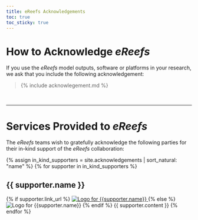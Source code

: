 ```yaml
---
title: eReefs Acknowledgements
toc: true
toc_sticky: true
---
```


# How to Acknowledge *eReefs*

If you use the *eReefs* model outputs, software or platforms in your research, we ask that you include the following acknowledgement:

> {% include  acknowlegement.md %}

&nbsp;

---

# Services Provided to *eReefs*

The *eReefs* teams wish to gratefully acknowledge the following parties for their in-kind support of the *eReefs* collaboration:

{% assign in_kind_supporters = site.acknowledgements | sort_natural: "name" %}
{% for supporter in in_kind_supporters %}
## {{ supporter.name }}
  {% if supporter.link_url %}
  <a href="{{supporter.link_url}}" class="align-left" title="{{supporter.name}}" target="_window">
    <img src="{{supporter.logo_url_dark}}" class="org-logo" alt="Logo for {{supporter.name}}" title="{{supporter.name}}"/>
  </a>
  {% else %}
  <img src="{{supporter.logo_url_dark}}" class="org-logo align-left" alt="Logo for {{supporter.name}}" title="{{supporter.name}}"/>
  {% endif %}
  {{ supporter.content }}
{% endfor %}
